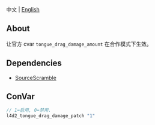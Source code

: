 中文 | [English](./README_EN.md)

## About
让官方 cvar `tongue_drag_damage_amount` 在合作模式下生效。

## Dependencies
- [SourceScramble](https://github.com/nosoop/SMExt-SourceScramble)

## ConVar
```c
// 1=启用, 0=禁用.
l4d2_tongue_drag_damage_patch "1" 
```

